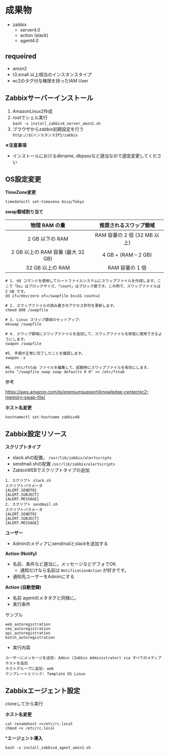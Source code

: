 # 成果物
- zabbix
  - server4.0
  - action (slack)
  - agent4.0

## requeired
- amzn2
- t3.small 以上相当のインスタンスタイプ
- ec2のタグ付与権限を持ったIAM User

## Zabbixサーバーインストール
1. AmazonLinux2作成
2. rootでシェル実行  
`bash -x install_zabbix4_server_amzn2.sh`
3. ブラウザからzabbix初期設定を行う  
`http://${インスタンスIP}/zabbix`

**※注意事項**
- インストールにおけるdbname, dbpassなど適当なので適宜変更してください


## OS設定変更
**TimeZone変更**
```
timedatectl set-timezone Asia/Tokyo
```
**swap領域割り当て**

|  物理 RAM の量 | 推奨されるスワップ領域 |
| :---: | :---: |
|  2 GB 以下の RAM | RAM 容量の 2 倍 (32 MB 以上) |
|  2 GB 以上の RAM 容量 (最大 32 GB) | 4 GB + (RAM – 2 GB) |
|  32 GB 以上の RAM | RAM 容量の 1 倍 |

```
# 1. dd コマンドを使用してルートファイルシステムにスワップファイルを作成します。ここで「bs」はブロックサイズ、「count」はブロック数です。この例で、スワップファイルは 2 GB です。
dd if=/dev/zero of=/swapfile bs=1G count=2

# 2. スワップファイルの読み書きのアクセス許可を更新します。 
chmod 600 /swapfile

# 3. Linux スワップ領域のセットアップ: 
mkswap /swapfile

# 4. スワップ領域にスワップファイルを追加して、スワップファイルを即座に使用できるようにします。 
swapon /swapfile

#5. 手順が正常に完了したことを確認します。 
swapon -s

#6. /etc/fstab ファイルを編集して、起動時にスワップファイルを有効にします。
echo "/swapfile swap swap defaults 0 0" >> /etc/fstab
```

参考

https://aws.amazon.com/jp/premiumsupport/knowledge-center/ec2-memory-swap-file/

**ホスト名変更**

```hostnamectl set-hostname zabbix40```

## Zabbix設定リソース
**スクリプトタイプ**
- slack.shの配置。 `/usr/lib/zabbix/alertscripts`
- sendmail.shの配置 `/usr/lib/zabbix/alertscripts`
- ZabbixWEBでスクリプトタイプの追加
```
1. スクリプト slack.sh
スクリプトパラメータ
{ALERT.SENDTO}
{ALERT.SUBJECT}
{ALERT.MESSAGE}
2. スクリプト sendmail.sh
スクリプトパラメータ
{ALERT.SENDTO}
{ALERT.SUBJECT}
{ALERT.MESSAGE}
```

**ユーザー**
- Adminのメディアにsendmailとslackを追加する

**Action (Notify)**
- 名前、条件など適当に。メッセージなどデフォでOK.
  - 通知だけなら名前は `NotificationAction` が好きです。
- 通知先ユーザーをAdminにする

**Action (自動登録)**
- 名前 agentのメタタグと同様に。
- 実行条件

サンプル

```
web_autoregistration
cms_autoregistration
api_autoregistration
batch_autoregistration
```

- 実行内容

```
ユーザーにメッセージを送信: Admin (Zabbix Administrator) via すべてのメディア
ホストを追加
ホストグループに追加: web
テンプレートとリンク: Template OS Linux
```

## Zabbixエージェント設定
cloneしてから実行

**ホスト名変更**

```
cat renamehost >>/etc/rc.local
chmod +x /etc/rc.local
```

***エージェント導入**

```bash -x install_zabbix4_agent_amzn2.sh```
